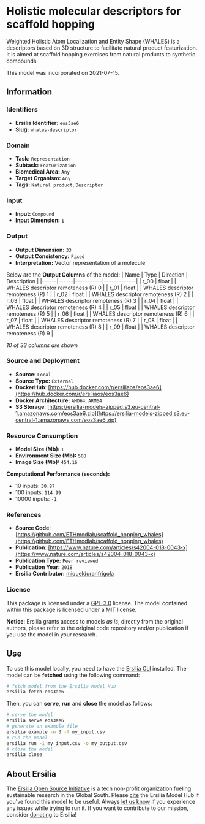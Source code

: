 # Holistic molecular descriptors for scaffold hopping

Weighted Holistic Atom Localization and Entity Shape (WHALES) is a descriptors based on 3D structure to facilitate natural product featurization. It is aimed at scaffold hopping exercises from natural products to synthetic compounds

This model was incorporated on 2021-07-15.


## Information
### Identifiers
- **Ersilia Identifier:** `eos3ae6`
- **Slug:** `whales-descriptor`

### Domain
- **Task:** `Representation`
- **Subtask:** `Featurization`
- **Biomedical Area:** `Any`
- **Target Organism:** `Any`
- **Tags:** `Natural product`, `Descriptor`

### Input
- **Input:** `Compound`
- **Input Dimension:** `1`

### Output
- **Output Dimension:** `33`
- **Output Consistency:** `Fixed`
- **Interpretation:** Vector representation of a molecule

Below are the **Output Columns** of the model:
| Name | Type | Direction | Description |
|------|------|-----------|-------------|
| r_00 | float |  | WHALES descriptor remoteness (R) 0  |
| r_01 | float |  | WHALES descriptor remoteness (R) 1  |
| r_02 | float |  | WHALES descriptor remoteness (R) 2  |
| r_03 | float |  | WHALES descriptor remoteness (R) 3  |
| r_04 | float |  | WHALES descriptor remoteness (R) 4  |
| r_05 | float |  | WHALES descriptor remoteness (R) 5  |
| r_06 | float |  | WHALES descriptor remoteness (R) 6  |
| r_07 | float |  | WHALES descriptor remoteness (R) 7  |
| r_08 | float |  | WHALES descriptor remoteness (R) 8  |
| r_09 | float |  | WHALES descriptor remoteness (R) 9  |

_10 of 33 columns are shown_
### Source and Deployment
- **Source:** `Local`
- **Source Type:** `External`
- **DockerHub**: [https://hub.docker.com/r/ersiliaos/eos3ae6](https://hub.docker.com/r/ersiliaos/eos3ae6)
- **Docker Architecture:** `AMD64`, `ARM64`
- **S3 Storage**: [https://ersilia-models-zipped.s3.eu-central-1.amazonaws.com/eos3ae6.zip](https://ersilia-models-zipped.s3.eu-central-1.amazonaws.com/eos3ae6.zip)

### Resource Consumption
- **Model Size (Mb):** `1`
- **Environment Size (Mb):** `508`
- **Image Size (Mb):** `454.16`

**Computational Performance (seconds):**
- 10 inputs: `30.87`
- 100 inputs: `114.99`
- 10000 inputs: `-1`

### References
- **Source Code**: [https://github.com/ETHmodlab/scaffold_hopping_whales](https://github.com/ETHmodlab/scaffold_hopping_whales)
- **Publication**: [https://www.nature.com/articles/s42004-018-0043-x](https://www.nature.com/articles/s42004-018-0043-x)
- **Publication Type:** `Peer reviewed`
- **Publication Year:** `2018`
- **Ersilia Contributor:** [miquelduranfrigola](https://github.com/miquelduranfrigola)

### License
This package is licensed under a [GPL-3.0](https://github.com/ersilia-os/ersilia/blob/master/LICENSE) license. The model contained within this package is licensed under a [MIT](LICENSE) license.

**Notice**: Ersilia grants access to models _as is_, directly from the original authors, please refer to the original code repository and/or publication if you use the model in your research.


## Use
To use this model locally, you need to have the [Ersilia CLI](https://github.com/ersilia-os/ersilia) installed.
The model can be **fetched** using the following command:
```bash
# fetch model from the Ersilia Model Hub
ersilia fetch eos3ae6
```
Then, you can **serve**, **run** and **close** the model as follows:
```bash
# serve the model
ersilia serve eos3ae6
# generate an example file
ersilia example -n 3 -f my_input.csv
# run the model
ersilia run -i my_input.csv -o my_output.csv
# close the model
ersilia close
```

## About Ersilia
The [Ersilia Open Source Initiative](https://ersilia.io) is a tech non-profit organization fueling sustainable research in the Global South.
Please [cite](https://github.com/ersilia-os/ersilia/blob/master/CITATION.cff) the Ersilia Model Hub if you've found this model to be useful. Always [let us know](https://github.com/ersilia-os/ersilia/issues) if you experience any issues while trying to run it.
If you want to contribute to our mission, consider [donating](https://www.ersilia.io/donate) to Ersilia!
